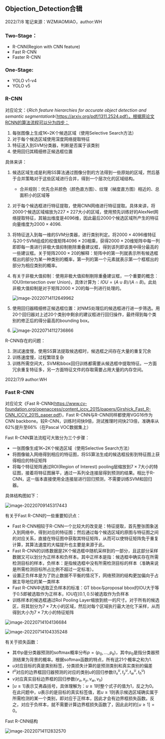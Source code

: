 ## Objection_Detection合辑

2022/7/8  笔记来源：WZMIAOMIAO，author:WH

### Two-Stage：

- R-CNN(Region with CNN feature)
- Fast R-CNN
- Faster R-CNN

### One-Stage:

- YOLO v1-v4
- YOLO v5

### R-CNN

对应论文：《*Rich feature hierarchies for accurate object detection and semantic segmentation*》（https://arxiv.org/pdf/1311.2524.pdf）。根据原论文RCNN的算法流程可以分为四步：

1. 每张图像上生成1K~2K个候选区域（使用Selective Search方法）
2. 对于每个候选区域使用深度网络提取特征
3. 特征送入到SVM分类器，判断是否属于该类别
4. 使用回归其精细修正候选框位置

具体来讲：

1. 候选区域生成是利用SS算法通过图像分割的方法得到一些原始的区域，然后基于合并策略对于这些区域进行合并，得到一个层次化的区域结构。

   - 合并规则：优先合并颜色（颜色直方图）、纹理（梯度直方图）相近的、总面积小的区域等

2. 对于每个候选框进行特征提取，使用CNN网络进行特征提取。具体来讲，将2000个候选区域缩放为$227\times227$大小的区域，使用预先训练好的AlexNet网络提取特征，其输出维度是4096维，因此最后2000个候选区域所产生的特征向量维度为$2000\times4096$.

3. 将特征送入到每一维的SVM分类器，进行类别判定。将$2000\times4096$维特征与20个SVM组成的权值矩阵$4096\times20$相乘，获得$2000\times20$维矩阵中每一列即即每一类进行非极大值抑制剔除重叠建议框，得到该列即该类中得分最高的一些建议框。关于矩阵$2000\times20$的解释：矩阵中的第一列就表示所有候选框框出的部分为某一种类别的概率，第一列的第一个元素就表示第一个框框出的部分为相应类别的概率。

4. 有关于非极大值抑制：使用非极大值抑制剔除重叠建议框，一个重要的概念：IOU(Intersection over Union)，具体计算为：$IOU=(A\cup B)/(A\cap B)$。此处非极大值抑制是对于矩阵$2000\times20$的每一列进行处理的。

   ![image-20220714112649962](https://gitee.com/sirwenhao/images/raw/master/image-20220714112649962.png)

5. 使用回归器精细修正候选框位置：对NMS处理后的候选框进行进一步筛选。用20个回归器对上述20个类别中剩余的建议框进行回归操作，最终得到每个类别的修正后的得分最高的bounding box。

6. ![image-20220714112736866](https://gitee.com/sirwenhao/images/raw/master/image-20220714112736866.png)

R-CNN存在的问题：

1. 测试速度慢，使用SS算法提取候选框时，候选框之间存在大量的重复冗余
2. 训练速度慢，过程繁琐复杂
3. 训练所需空间大，SVM和bbox回归训练都需要从候选框中提取特征。一方面冗余重复特征多，另一方面特征文件的存取需要占用大量的内存空间。

2022/7/9  author:WH

### Fast R-CNN

对应论文《Fast R-CNN》(https://www.cv-foundation.org/openaccess/content_iccv_2015/papers/Girshick_Fast_R-CNN_ICCV_2015_paper.pdf)，Fast R-CNN与R-CNN同样都使用VGG16作为CNN backbone。较R-CNN，训练时间快9倍，测试推理时间快213倍，准确率从62%提升至66%（在Pascal VOC数据集上）

Fast R-CNN算法流程可大致分为三个步骤：

- 一张图像生成1K~2K个候选区域（使用Selective Search方法）
- 将图像输入网络得到相应的特征图，将SS算法生成的候选框投影到特征图上获得相应的特征矩阵
- 将每个特征矩阵通过ROI(Region of Interest) pooling层缩放到$7\times7$大小的特征图，接着将特征图展平，通过一系列全连接层得到预测的结果。相比于R-CNN，这一版本直接使用全连接层进行回归预测，不需要训练SVM和回归器。

具体结构图如下：

![image-20220709145317443](https://gitee.com/sirwenhao/images/raw/master/image-20220709145317443.png)

有关于Fast R-CNN的一些重要知识点：

- Fast R-CNN相较于R-CNN一个比较大的改变是：特征提取，首先整张图象送入到网络中，得到对应的特征图；然后通过每个候选区域的原图与特征图之间的对应关系，直接在特征图中获取其特征矩阵，从而可以使特征矩阵免于重复计算，其算法速度的大幅提升也主要是来源于此。
- Fast R-CNN的训练数据是2K个候选框中随机采样到的一部分，且这部分采样数据又可以划分为正样本和负样本。其中正样本是指：候选框中确实存在所需检测目标的样本，负样本：是指候选框中没有所需检测目标的样本（准确来说是所需检测目标所占比例不超过一定标准）。
- 设置正负样本是为了防止数据不平衡的情况下，网络预测的结构更加偏向于占据主导地位的某一类样本
- Fast R-CNN中选取正负样本的标准：GT bbox与proposal bbox的IOU大于等于0.5即被选取作为正样本，IOU在$[0.1,0.5)$被选取作为负样本
- 训练样本的候选框通过RoI Pooling Layer缩放到统一的尺寸。对于所有的候选区，将其划分为$7\times7$大小的区域，然后对每个区域执行最大池化下采样，从而得到大小为$7\times7$大小的特征矩阵

![image-20220714104136684](https://gitee.com/sirwenhao/images/raw/master/image-20220714104136684.png)

![image-20220714104335248](https://gitee.com/sirwenhao/images/raw/master/image-20220714104335248.png)

有关于损失函数：

- 其中$p$是分类器预测的softmax概率分布$p=(p_0,...,p_k)$，其中$p_0$是指分类器预测结果为背景的概率。根据softmax函数的特点，所有这21个概率之和为1.
- $u$对应目标的真是类别标签，分类损失计算的是预测类别和真实类别的偏差
- $t^u$对应的边界框回归器预测的对应的类别$u$的回归参数$(t_x^u,t_y^u,t_w^u,t_h^u)$
- $v$对应真实目标边界框的回归参数$(v_x,x_y,v_w,v_h)$
- $[u\geqslant1]$表示艾弗森括号，具体理解为：$u\ge1$时整个式子的值为1，反之为0。在此问题中，$u$表示的是目标的真实标签值，若$u\geq1$则表示候选区域确实属于所需检测的某一个类别，即对应于正样本，因此才会有边界框损失函数。反之，对应于负样本，就不需要计算边界框损失函数了，因此此时的$[u\geq1]=0$。

Fast R-CNN结构

![image-20220714112832570](https://gitee.com/sirwenhao/images/raw/master/image-20220714112832570.png)





